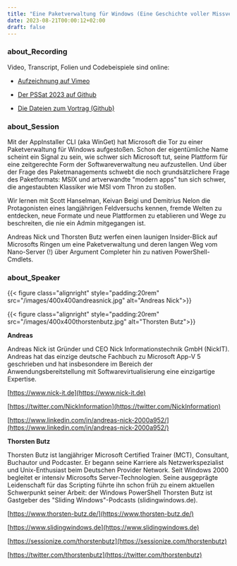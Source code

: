 ```yaml
---
title: "Eine Paketverwaltung für Windows (Eine Geschichte voller Missverständnisse) - Andreas Nick & Thorsten Butz"
date: 2023-08-21T00:00:12+02:00
draft: false
---
```

### about_Recording
Video, Transcript, Folien und Codebeispiele sind online:
- [Aufzeichnung auf Vimeo](https://vimeo.com/thorstenbutz/pssat2023)

- [Der PSSat 2023 auf Github](https://github.com/PSUGH/PowerShell/tree/master/PSSaturday%202023)

- [Die Dateien zum Vortrag (Github)](https://github.com/thorstenbutz/conferences/tree/master/2023.PSSaturday)
  
### about_Session

Mit der AppInstaller CLI (aka WinGet) hat Microsoft die Tor zu einer Paketverwaltung für Windows aufgestoßen. Schon der eigentümliche Name scheint ein Signal zu sein, wie schwer sich Microsoft tut, seine Plattform für eine zeitgerechte Form der Softwareverwaltung neu aufzustellen. Und über der Frage des Paketmanagements schwebt die noch grundsätzlichere Frage des Paketformats: MSIX und artverwandte "modern apps" tun sich schwer, die angestaubten Klassiker wie MSI vom Thron zu stoßen.

Wir lernen mit Scott Hanselman, Keivan Beigi und Demitrius Nelon die Protagonisten eines langjährigen Feldversuchs kennen, fremde Welten zu entdecken, neue Formate und neue Plattformen zu etablieren und Wege zu beschreiten, die nie ein Admin mitgegangen ist.

Andreas Nick und Thorsten Butz werfen einen launigen Insider-Blick auf Microsofts Ringen um eine Paketverwaltung und deren langen Weg vom Nano-Server (!) über Argument Completer hin zu nativen PowerShell-Cmdlets.

### about_Speaker

{{< figure class="alignright" style="padding:20rem" src="/images/400x400andreasnick.jpg" alt="Andreas Nick">}}

{{< figure class="alignright" style="padding:20rem" src="/images/400x400thorstenbutz.jpg" alt="Thorsten Butz">}}

**Andreas** 

Andreas Nick ist Gründer und CEO  Nick Informationstechnik GmbH (NickIT). Andreas hat das einzige deutsche Fachbuch zu Microsoft App-V 5 geschrieben und hat insbesondere im Bereich der Anwendungsbereitstellung mit Softwarevirtualisierung eine einzigartige Expertise.

[https://www.nick-it.de](https://www.nick-it.de)

[https://twitter.com/NickInformation](https://twitter.com/NickInformation)

[https://www.linkedin.com/in/andreas-nick-2000a952/](https://www.linkedin.com/in/andreas-nick-2000a952/)

**Thorsten Butz**

Thorsten Butz ist langjähriger Microsoft Certified Trainer (MCT), Consultant, Buchautor und Podcaster. Er begann seine Karriere als Netzwerkspezialist und Unix-Enthusiast beim Deutschen Provider Network. Seit Windows 2000 begleitet er intensiv Microsofts Server-Technologien. Seine ausgeprägte Leidenschaft für das Scripting führte ihn schon früh zu einem aktuellen Schwerpunkt seiner Arbeit: der Windows PowerShell
Thorsten Butz ist Gastgeber des "Sliding Windows"-Podcasts (slidingwindows.de).

[https://www.thorsten-butz.de/](https://www.thorsten-butz.de/)

[https://www.slidingwindows.de](https://www.slidingwindows.de)

[https://sessionize.com/thorstenbutz](https://sessionize.com/thorstenbutz)

[https://twitter.com/thorstenbutz](https://twitter.com/thorstenbutz)

